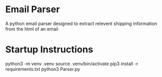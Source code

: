 # Email Parser

A python email parser designed to extract relevent shipping information from the html of an email

# Startup Instructions

python3 -m venv .venv
source .venv/bin/activate
pip3 install -r requirements.txt
python3 Parser.py